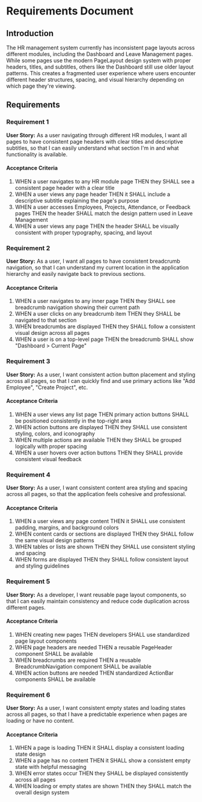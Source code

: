 # Requirements Document

## Introduction

The HR management system currently has inconsistent page layouts across different modules, including the Dashboard and Leave Management pages. While some pages use the modern PageLayout design system with proper headers, titles, and subtitles, others like the Dashboard still use older layout patterns. This creates a fragmented user experience where users encounter different header structures, spacing, and visual hierarchy depending on which page they're viewing.

## Requirements

### Requirement 1

**User Story:** As a user navigating through different HR modules, I want all pages to have consistent page headers with clear titles and descriptive subtitles, so that I can easily understand what section I'm in and what functionality is available.

#### Acceptance Criteria

1. WHEN a user navigates to any HR module page THEN they SHALL see a consistent page header with a clear title
2. WHEN a user views any page header THEN it SHALL include a descriptive subtitle explaining the page's purpose
3. WHEN a user accesses Employees, Projects, Attendance, or Feedback pages THEN the header SHALL match the design pattern used in Leave Management
4. WHEN a user views any page THEN the header SHALL be visually consistent with proper typography, spacing, and layout

### Requirement 2

**User Story:** As a user, I want all pages to have consistent breadcrumb navigation, so that I can understand my current location in the application hierarchy and easily navigate back to previous sections.

#### Acceptance Criteria

1. WHEN a user navigates to any inner page THEN they SHALL see breadcrumb navigation showing their current path
2. WHEN a user clicks on any breadcrumb item THEN they SHALL be navigated to that section
3. WHEN breadcrumbs are displayed THEN they SHALL follow a consistent visual design across all pages
4. WHEN a user is on a top-level page THEN the breadcrumb SHALL show "Dashboard > Current Page"

### Requirement 3

**User Story:** As a user, I want consistent action button placement and styling across all pages, so that I can quickly find and use primary actions like "Add Employee", "Create Project", etc.

#### Acceptance Criteria

1. WHEN a user views any list page THEN primary action buttons SHALL be positioned consistently in the top-right area
2. WHEN action buttons are displayed THEN they SHALL use consistent styling, colors, and iconography
3. WHEN multiple actions are available THEN they SHALL be grouped logically with proper spacing
4. WHEN a user hovers over action buttons THEN they SHALL provide consistent visual feedback

### Requirement 4

**User Story:** As a user, I want consistent content area styling and spacing across all pages, so that the application feels cohesive and professional.

#### Acceptance Criteria

1. WHEN a user views any page content THEN it SHALL use consistent padding, margins, and background colors
2. WHEN content cards or sections are displayed THEN they SHALL follow the same visual design patterns
3. WHEN tables or lists are shown THEN they SHALL use consistent styling and spacing
4. WHEN forms are displayed THEN they SHALL follow consistent layout and styling guidelines

### Requirement 5

**User Story:** As a developer, I want reusable page layout components, so that I can easily maintain consistency and reduce code duplication across different pages.

#### Acceptance Criteria

1. WHEN creating new pages THEN developers SHALL use standardized page layout components
2. WHEN page headers are needed THEN a reusable PageHeader component SHALL be available
3. WHEN breadcrumbs are required THEN a reusable BreadcrumbNavigation component SHALL be available
4. WHEN action buttons are needed THEN standardized ActionBar components SHALL be available

### Requirement 6

**User Story:** As a user, I want consistent empty states and loading states across all pages, so that I have a predictable experience when pages are loading or have no content.

#### Acceptance Criteria

1. WHEN a page is loading THEN it SHALL display a consistent loading state design
2. WHEN a page has no content THEN it SHALL show a consistent empty state with helpful messaging
3. WHEN error states occur THEN they SHALL be displayed consistently across all pages
4. WHEN loading or empty states are shown THEN they SHALL match the overall design system
